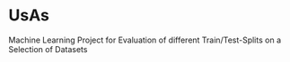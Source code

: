 # UsAs
Machine Learning Project for Evaluation of different Train/Test-Splits on a Selection of Datasets
